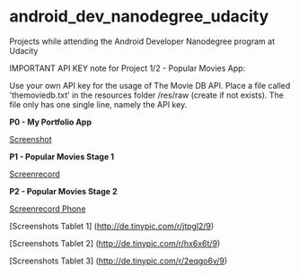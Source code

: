 # android_dev_nanodegree_udacity
Projects while attending the Android Developer Nanodegree program at Udacity

IMPORTANT API KEY note for Project 1/2 - Popular Movies App:

Use your own API key for the usage of The Movie DB API. Place a file called 'themoviedb.txt' in the
resources folder /res/raw (create if not exists). The file only has one single line, namely the API key.

**P0 - My Portfolio App**

[Screenshot](http://i63.tinypic.com/15mh3s2.jpg)

**P1 - Popular Movies Stage 1**

[Screenrecord](https://www.youtube.com/watch?v=ZUfGoRsqetg)
    
**P2 - Popular Movies Stage 2**

[Screenrecord Phone](https://www.youtube.com/watch?v=iGYWjl--L5s)

[Screenshots Tablet 1]
(http://de.tinypic.com/r/jtpgl2/9)

[Screenshots Tablet 2]
(http://de.tinypic.com/r/hx6x6t/9)

[Screenshots Tablet 3]
(http://de.tinypic.com/r/2eqgo6v/9)

